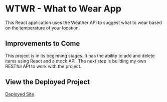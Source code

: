# WTWR - What to Wear App

This React application uses the Weather API to suggest what to wear based on the temperature of your location.

## Improvements to Come

This project is in its beginning stages. It has the ability to add and delete items using React and a mock API. The next step is building my own RESTful API to work with the project.

## View the Deployed Project

[Deployed Site](https://kifzig.github.io/se_project_react)
